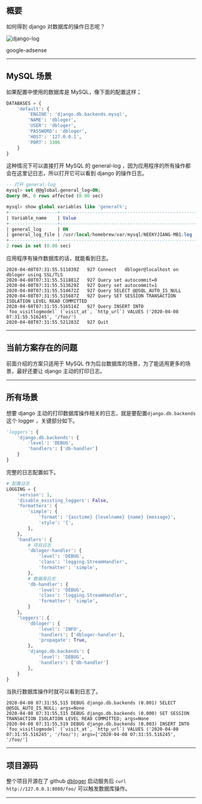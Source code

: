 ## 概要
如何得到 django 对数据库的操作日志呢？

![django-log](static/2020-15/django-log.png)

google-adsense

---

## MySQL 场景
如果配置中使用的数据库是 MySQL，像下面的配置这样；
```python
DATABASES = {
    'default': {
        'ENGINE': 'django.db.backends.mysql',
        'NAME': 'dbloger',
        'USER': 'dbloger',
        'PASSWORD': 'dbloger',
        'HOST': '127.0.0.1',
        'PORT': 3306
    }
}
```
这种情况下可以直接打开 MySQL 的 general-log ，因为应用程序的所有操作都会在这里记日志，所以打开它可以看到 django 的操作日志。
```sql
-- 打开 general-log
mysql> set @@global.general_log=ON;
Query OK, 0 rows affected (0.00 sec)

mysql> show global variables like 'general%';
+------------------+--------------------------------------------------+
| Variable_name    | Value                                            |
+------------------+--------------------------------------------------+
| general_log      | ON                                               |
| general_log_file | /usr/local/homebrew/var/mysql/NEEKYJIANG-MB1.log |
+------------------+--------------------------------------------------+
2 rows in set (0.00 sec)
```
应用程序有操作数据库的话，就能看到日志。
```
2020-04-08T07:31:55.511039Z	  927 Connect	dbloger@localhost on dbloger using SSL/TLS
2020-04-08T07:31:55.511881Z	  927 Query	set autocommit=0
2020-04-08T07:31:55.513629Z	  927 Query	set autocommit=1
2020-04-08T07:31:55.514672Z	  927 Query	SELECT @@SQL_AUTO_IS_NULL
2020-04-08T07:31:55.515687Z	  927 Query	SET SESSION TRANSACTION ISOLATION LEVEL READ COMMITTED
2020-04-08T07:31:55.516514Z	  927 Query	INSERT INTO `foo_visitlogmodel` (`visit_at`, `http_url`) VALUES ('2020-04-08 07:31:55.516245', '/foo/')
2020-04-08T07:31:55.521283Z	  927 Quit
```

---

## 当前方案存在的问题
前面介绍的方案只适用于 MySQL 作为后台数据库的场景，为了能适用更多的场景，最好还要让 django 主动的打印日志。

---

## 所有场景
想要 django 主动的打印数据库操作相关的日志，就是要配置`django.db.backends` 这个 logger ，关键部分如下。
```python
'loggers': {
    'django.db.backends': {
        'level': 'DEBUG',
        'handlers': ['db-handler']
    }
}
```
完整的日志配置如下。
```python
# 配置日志
LOGGING = {
    'version': 1,
    'disable_existing_loggers': False,
    'formatters': {
        'simple': {
            'format': '{asctime} {levelname} {name} {message}',
            'style': '{',
        },
    },
    'handlers': {
        # 项目日志
        'dbloger-handler': {
            'level': 'DEBUG',
            'class': 'logging.StreamHandler',
            'formatter': 'simple',
        },
        # 数据库日志
        'db-handler': {
            'level': 'DEBUG',
            'class': 'logging.StreamHandler',
            'formatter': 'simple',
        }
    },
    'loggers': {
        'dbloger': {
            'level': 'INFO',
            'handlers': ['dbloger-handler'],
            'propagate': True,
        },
        'django.db.backends': {
            'level': 'DEBUG',
            'handlers': ['db-handler']
        },
    }
}

```
当执行数据库操作时就可以看到日志了。
```
2020-04-08 07:31:55,515 DEBUG django.db.backends (0.001) SELECT @@SQL_AUTO_IS_NULL; args=None
2020-04-08 07:31:55,515 DEBUG django.db.backends (0.000) SET SESSION TRANSACTION ISOLATION LEVEL READ COMMITTED; args=None
2020-04-08 07:31:55,519 DEBUG django.db.backends (0.003) INSERT INTO `foo_visitlogmodel` (`visit_at`, `http_url`) VALUES ('2020-04-08 07:31:55.516245', '/foo/'); args=['2020-04-08 07:31:55.516245', '/foo/']
```

---

## 项目源码
整个项目开源在了 github [dbloger](https://github.com/Neeky/leorg) 启动服务后 `curl http://127.0.0.1:8080/foo/` 可以触发数据库操作。

---





